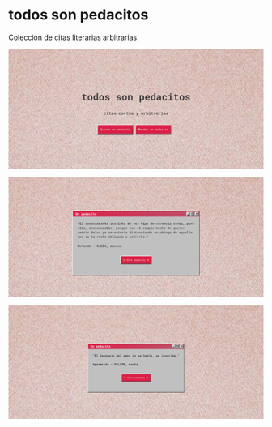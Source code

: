 # todos son pedacitos

Colección de citas literarias arbitrarias.

![](https://raw.githubusercontent.com/mareadelmar/todos-son-pedacitos/master/public/images/Todos-son-pedacitos.png)

![](https://raw.githubusercontent.com/mareadelmar/todos-son-pedacitos/master/public/images/Todos-son-pedacitos2.png)

![](https://raw.githubusercontent.com/mareadelmar/todos-son-pedacitos/master/public/images/Todos-son-pedacitos4.png)
